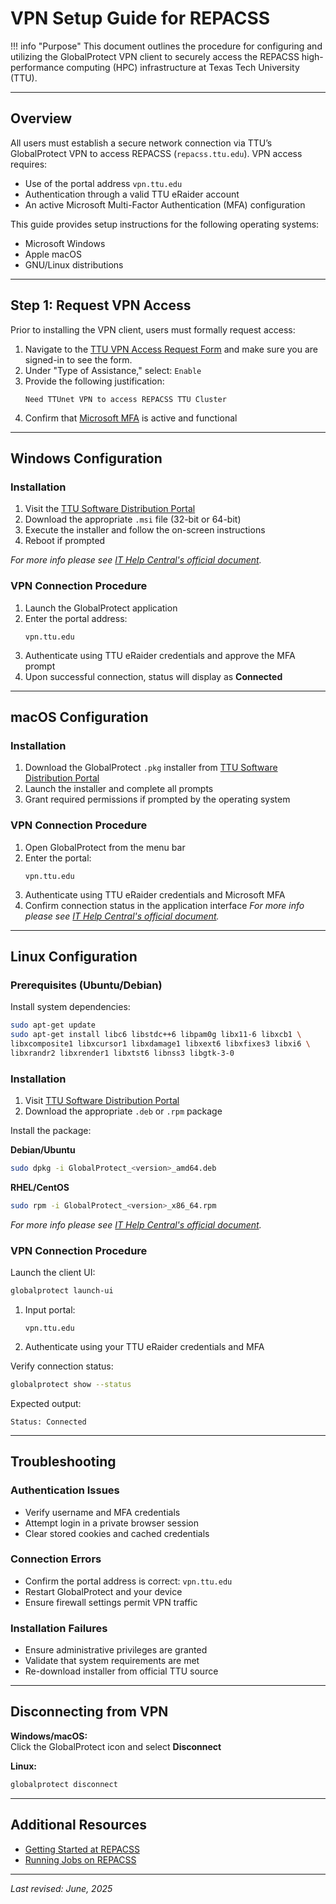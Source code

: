 # VPN Setup Guide for REPACSS

!!! info "Purpose"
    This document outlines the procedure for configuring and utilizing the GlobalProtect VPN client to securely access the REPACSS high-performance computing (HPC) infrastructure at Texas Tech University (TTU).

---

## Overview

All users must establish a secure network connection via TTU’s GlobalProtect VPN to access REPACSS (`repacss.ttu.edu`). VPN access requires:

- Use of the portal address `vpn.ttu.edu`
- Authentication through a valid TTU eRaider account
- An active Microsoft Multi-Factor Authentication (MFA) configuration

This guide provides setup instructions for the following operating systems:

- Microsoft Windows
- Apple macOS
- GNU/Linux distributions

---

## Step 1: Request VPN Access

Prior to installing the VPN client, users must formally request access:

1. Navigate to the [TTU VPN Access Request Form](https://askit.ttu.edu/sp?id=sc_cat_item&sys_id=a990ee5ddbdf41144d17266e139619f8) and make sure you are signed-in to see the form.
2. Under "Type of Assistance," select: `Enable`
3. Provide the following justification:
   ```
   Need TTUnet VPN to access REPACSS TTU Cluster
   ```
4. Confirm that [Microsoft MFA](https://askit.ttu.edu/sp?id=sc_cat_item&sys_id=77057d80874eb5509a3a539d3fbb35ed) is active and functional

---

## Windows Configuration

### Installation

1. Visit the [TTU Software Distribution Portal](https://software.ttu.edu/global-protect)
2. Download the appropriate `.msi` file (32-bit or 64-bit)
3. Execute the installer and follow the on-screen instructions
4. Reboot if prompted

*For more info please see [IT Help Central's official document](https://www.askit.ttu.edu/vpn).*

### VPN Connection Procedure

1. Launch the GlobalProtect application
2. Enter the portal address:
   ```
   vpn.ttu.edu
   ```
3. Authenticate using TTU eRaider credentials and approve the MFA prompt
4. Upon successful connection, status will display as **Connected**

---

## macOS Configuration

### Installation

1. Download the GlobalProtect `.pkg` installer from [TTU Software Distribution Portal](https://software.ttu.edu/global-protect)
2. Launch the installer and complete all prompts
3. Grant required permissions if prompted by the operating system

### VPN Connection Procedure

1. Open GlobalProtect from the menu bar
2. Enter the portal:
   ```
   vpn.ttu.edu
   ```
3. Authenticate using TTU eRaider credentials and Microsoft MFA
4. Confirm connection status in the application interface
*For more info please see [IT Help Central's official document](https://www.askit.ttu.edu/vpn).*

---

## Linux Configuration

### Prerequisites (Ubuntu/Debian)

Install system dependencies:

```bash
sudo apt-get update
sudo apt-get install libc6 libstdc++6 libpam0g libx11-6 libxcb1 \
libxcomposite1 libxcursor1 libxdamage1 libxext6 libxfixes3 libxi6 \
libxrandr2 libxrender1 libxtst6 libnss3 libgtk-3-0
```

### Installation

1. Visit [TTU Software Distribution Portal](https://software.ttu.edu/global-protect)
2. Download the appropriate `.deb` or `.rpm` package

Install the package:

**Debian/Ubuntu**
```bash
sudo dpkg -i GlobalProtect_<version>_amd64.deb
```

**RHEL/CentOS**
```bash
sudo rpm -i GlobalProtect_<version>_x86_64.rpm
```
*For more info please see [IT Help Central's official document](https://www.askit.ttu.edu/vpn).*

### VPN Connection Procedure

Launch the client UI:

```bash
globalprotect launch-ui
```

1. Input portal:
   ```
   vpn.ttu.edu
   ```
2. Authenticate using your TTU eRaider credentials and MFA

Verify connection status:

```bash
globalprotect show --status
```

Expected output:
```
Status: Connected
```

---

## Troubleshooting

### Authentication Issues

- Verify username and MFA credentials
- Attempt login in a private browser session
- Clear stored cookies and cached credentials

### Connection Errors

- Confirm the portal address is correct: `vpn.ttu.edu`
- Restart GlobalProtect and your device
- Ensure firewall settings permit VPN traffic

### Installation Failures

- Ensure administrative privileges are granted
- Validate that system requirements are met
- Re-download installer from official TTU source

---

## Disconnecting from VPN

**Windows/macOS:**  
Click the GlobalProtect icon and select **Disconnect**

**Linux:**

```bash
globalprotect disconnect
```

---

## Additional Resources

- [Getting Started at REPACSS](../getting-started-at-REPACSS.md)
- [Running Jobs on REPACSS](../running-jobs/basics.md)

---

_Last revised: June, 2025_
